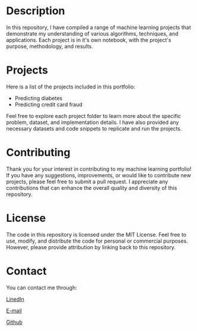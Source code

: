 # Description
In this repository, I have compiled a range of machine learning projects that demonstrate my understanding of various algorithms, techniques, and applications. 
Each project is in it's own notebook, with the project's purpose, methodology, and results.

# Projects
Here is a list of the projects included in this portfolio:

* Predicting diabetes
* Predicting credit card fraud


Feel free to explore each project folder to learn more about the specific problem, dataset, and implementation details. I have also provided any necessary datasets and code snippets to replicate and run the projects.

# Contributing
Thank you for your interest in contributing to my machine learning portfolio! If you have any suggestions, improvements, or would like to contribute new projects, please feel free to submit a pull request. I appreciate any contributions that can enhance the overall quality and diversity of this repository.

# License
The code in this repository is licensed under the MIT License. Feel free to use, modify, and distribute the code for personal or commercial purposes. However, please provide attribution by linking back to this repository.

# Contact 
 You can contact me through:
 
 [LinedIn](https://www.linkedin.com/in/katarzynamiazek/)
 
 [E-mail](katarzyna.k.miazek@gmail.com)
 
 [Github](https://github.com/kmiazek)
